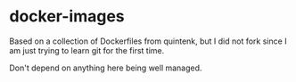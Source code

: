 docker-images
================

Based on a  collection of Dockerfiles from quintenk, but I did not fork since I am just trying to learn git for the first time.

Don't depend on anything here being well managed.

